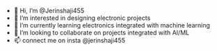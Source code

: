 - 👋 Hi, I’m @Jerinshaji455
- 👀 I’m interested in designing electronic projects
- 🌱 I’m currently learning electronics integrated with machine learning
- 💞️ I’m looking to collaborate on projects integrated with AI/ML
- 📫 connect me on insta @jerinshaji455

<!---
Jerinshaji455/Jerinshaji455 is a ✨ special ✨ repository because its `README.md` (this file) appears on your GitHub profile.
You can click the Preview link to take a look at your changes.
--->
